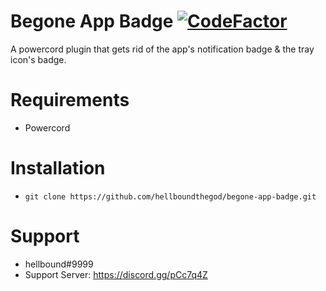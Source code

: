# Begone App Badge [![CodeFactor](https://www.codefactor.io/repository/github/hellbound1337/begone-app-badge/badge)](https://www.codefactor.io/repository/github/hellbound1337/begone-app-badge)

A powercord plugin that gets rid of the app's notification badge & the tray icon's badge.

# Requirements

-  Powercord

# Installation

-  `git clone https://github.com/hellboundthegod/begone-app-badge.git`

# Support

-  hellbound#9999
-  Support Server: https://discord.gg/pCc7q4Z
